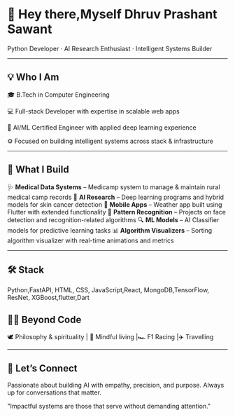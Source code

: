 # 👋 Hey there,Myself Dhruv Prashant Sawant 

Python Developer · AI Research Enthusiast · Intelligent Systems Builder

---

## 💡 Who I Am
🎓 B.Tech in Computer Engineering

💻 Full-stack Developer with expertise in scalable web apps

🤖 AI/ML Certified Engineer with applied deep learning experience

⚙️ Focused on building intelligent systems across stack & infrastructure

---

## 🚀 What I Build

🩺 **Medical Data Systems** – Medicamp system to manage & maintain rural medical camp records
🧬 **AI Research** – Deep learning programs and hybrid models for skin cancer detection
📱 **Mobile Apps** – Weather app built using Flutter with extended functionality
🧠 **Pattern Recognition** – Projects on face detection and recognition-related algorithms
🔍 **ML Models** – AI Classifier models for predictive learning tasks
📊 **Algorithm Visualizers** – Sorting algorithm visualizer with real-time animations and metrics 

---

## 🛠️ Stack

Python,FastAPI, HTML, CSS, JavaScript,React, MongoDB,TensorFlow, ResNet, XGBoost,flutter,Dart

## 🧘‍♂️ Beyond Code

🕊️ Philosophy & spirituality | 🧘 Mindful living  |🏎️ F1 Racing |✈️ Travelling

---

## 🤝 Let’s Connect

Passionate about building AI with empathy, precision, and purpose. Always up for conversations that matter.

"Impactful systems are those that serve without demanding attention."
